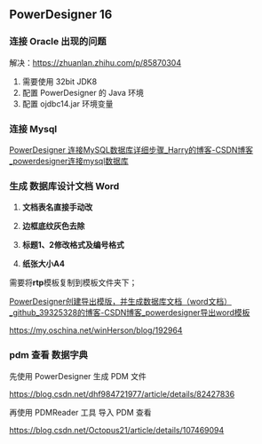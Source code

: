 ## PowerDesigner 16

### 连接 Oracle 出现的问题

解决：<https://zhuanlan.zhihu.com/p/85870304>

1. 需要使用 32bit JDK8
2. 配置 PowerDesigner 的 Java 环境
3. 配置 ojdbc14.jar 环境变量

### 连接 Mysql

[PowerDesigner 连接MySQL数据库详细步骤_Harry的博客-CSDN博客_powerdesigner连接mysql数据库](https://blog.csdn.net/qq_35098526/article/details/88895914)

### 生成 数据库设计文档 Word

1. **文档表名直接手动改**

2. **边框底纹灰色去除**
3. **标题1、2修改格式及编号格式**
4. **纸张大小A4**

需要将**rtp**模板复制到模板文件夹下；

[PowerDesigner创建导出模版，并生成数据库文档（word文档）_github_39325328的博客-CSDN博客_powerdesigner导出word模板](https://blog.csdn.net/github_39325328/article/details/80902471)

<https://my.oschina.net/winHerson/blog/192964>

### pdm 查看 数据字典

先使用 PowerDesigner 生成 PDM 文件

<https://blog.csdn.net/dhf984721977/article/details/82427836>

再使用 PDMReader 工具 导入 PDM 查看

<https://blog.csdn.net/Octopus21/article/details/107469094>

